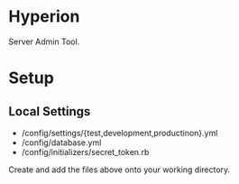 # Hyperion

Server Admin Tool.

# Setup

## Local Settings

 * /config/settings/{test,development,productinon}.yml
 * /config/database.yml
 * /config/initializers/secret_token.rb

Create and add the files above onto your working directory.
